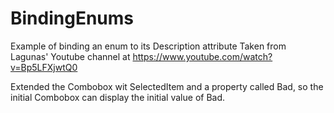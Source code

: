 # BindingEnums
Example of binding an enum to its Description attribute
Taken from Lagunas' Youtube channel at https://www.youtube.com/watch?v=Bp5LFXjwtQ0

Extended the Combobox wit SelectedItem and a property called Bad, so the initial Combobox can display the initial value of Bad.

